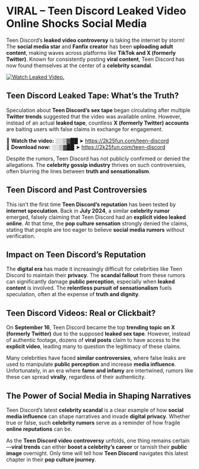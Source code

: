 # VIRAL – Teen Discord Leaked Video Online Shocks Social Media 

Teen Discord’s **leaked video controversy** is taking the internet by storm! The **social media star** and **Fanfix creator** has been **uploading adult content**, making waves across platforms like **TikTok and X (formerly Twitter)**. Known for consistently posting **viral content**, Teen Discord has now found themselves at the center of a **celebrity scandal**.  

[![Watch Leaked Video.](https://miro.medium.com/v2/resize:fit:828/format:webp/1*cilzJN44JGOrTw9NJCrNHA.gif "Watch Leaked Video")](https://2k25fun.com/teen-discord)

## **Teen Discord Leaked Tape: What’s the Truth?**  
Speculation about **Teen Discord’s sex tape** began circulating after multiple **Twitter trends** suggested that the video was available online. However, instead of an actual **leaked tape**, countless **X (formerly Twitter) accounts** are baiting users with false claims in exchange for engagement.  

🔹 **Watch the video:** ░░▒▓██ ➤ https://2k25fun.com/teen-discord  
🔹 **Download now:** ░░▒▓██ ➤ https://2k25fun.com/teen-discord  

Despite the rumors, Teen Discord has not publicly confirmed or denied the allegations. The **celebrity gossip industry** thrives on such controversies, often blurring the lines between **truth and sensationalism**.  

## **Teen Discord and Past Controversies**  
This isn’t the first time **Teen Discord’s reputation** has been tested by **internet speculation**. Back in **July 2024**, a similar **celebrity rumor** emerged, falsely claiming that Teen Discord had an **explicit video leaked online**. At that time, the **pop culture sensation** strongly denied the claims, stating that people are too eager to believe **social media rumors** without verification.  

## **Impact on Teen Discord’s Reputation**  
The **digital era** has made it increasingly difficult for celebrities like Teen Discord to maintain their **privacy**. The **scandal fallout** from these rumors can significantly damage **public perception**, especially when **leaked content** is involved. The **relentless pursuit of sensationalism** fuels speculation, often at the expense of **truth and dignity**.  

## **Teen Discord Videos: Real or Clickbait?**  
On **September 16**, Teen Discord became the top **trending topic on X (formerly Twitter)** due to the supposed **leaked sex tape**. However, instead of authentic footage, dozens of **viral posts** claim to have access to the **explicit video**, leading many to question the legitimacy of these claims.  

Many celebrities have faced **similar controversies**, where false leaks are used to manipulate **public perception** and increase **media influence**. Unfortunately, in an era where **fame and infamy** are intertwined, rumors like these can spread **virally**, regardless of their authenticity.  

## **The Power of Social Media in Shaping Narratives**  
Teen Discord’s latest **celebrity scandal** is a clear example of how **social media influence** can shape narratives and invade **digital privacy**. Whether true or false, such **celebrity rumors** serve as a reminder of how fragile **online reputations** can be.  

As the **Teen Discord video controversy** unfolds, one thing remains certain—**viral trends** can either **boost a celebrity’s career** or tarnish their **public image** overnight. Only time will tell how **Teen Discord** navigates this latest chapter in their **pop culture journey**. 